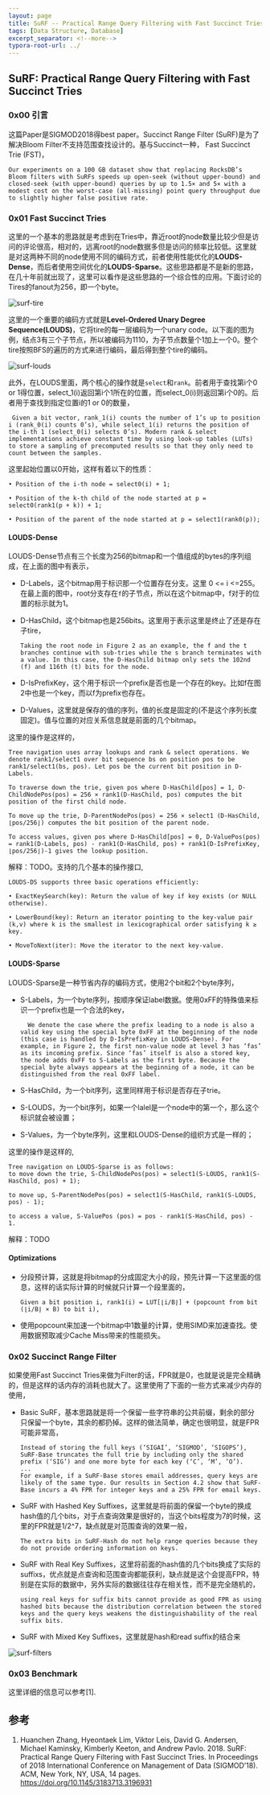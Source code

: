```yaml
---
layout: page
title: SuRF -- Practical Range Query Filtering with Fast Succinct Tries
tags: [Data Structure, Database]
excerpt_separator: <!--more-->
typora-root-url: ../
---
```


## SuRF: Practical Range Query Filtering with Fast Succinct Tries 

### 0x00 引言

  这篇Paper是SIGMOD2018得best paper。Succinct Range Filter (SuRF)是为了解决Bloom Filter不支持范围查找设计的。基与Succinct一种， Fast Succinct Trie (FST)，

```
Our experiments on a 100 GB dataset show that replacing RocksDB’s Bloom filters with SuRFs speeds up open-seek (without upper-bound) and closed-seek (with upper-bound) queries by up to 1.5× and 5× with a modest cost on the worst-case (all-missing) point query throughput due to slightly higher false positive rate.
```

### 0x01 Fast Succinct Tries

  这里的一个基本的思路就是考虑到在Tries中，靠近root的node数量比较少但是访问的评论很高，相对的，远离root的node数据多但是访问的频率比较低。这里就是对这两种不同的node使用不同的编码方式，前者使用性能优化的**LOUDS-Dense**，而后者使用空间优化的**LOUDS-Sparse**。这些思路都是不是新的思路，在几十年前就出现了，这里可以看作是这些思路的一个综合性的应用。下面讨论的Tires的fanout为256，即一个byte。

![surf-tire](/assets/img/surf-tire.png)

 这里的一个重要的编码方式就是**Level-Ordered Unary Degree Sequence(LOUDS)**，它将tire的每一层编码为一个unary code。以下面的图为例，结点3有三个子节点，所以被编码为1110，为子节点数量个1加上一个0。整个tire按照BFS的遍历的方式来进行编码，最后得到整个tire的编码。

![surf-louds](/assets/img/surf-louds.png)

 此外，在LOUDS里面，两个核心的操作就是`select`和`rank`。前者用于查找第i个0 or 1得位置，select_1(i)返回第i个1所在的位置，而select_0(i)则返回第i个0的。后者用于查找到指定位置i的1 or 0的数量，

```
 Given a bit vector, rank_1(i) counts the number of 1’s up to position i (rank_0(i) counts 0’s), while select_1(i) returns the position of the i-th 1 (select_0(i) selects 0’s). Modern rank & select implementations achieve constant time by using look-up tables (LUTs) to store a sampling of precomputed results so that they only need to count between the samples.
```

这里起始位置以0开始，这样有着以下的性质：

```
• Position of the i-th node = select0(i) + 1;

• Position of the k-th child of the node started at p = select0(rank1(p + k)) + 1;

• Position of the parent of the node started at p = select1(rank0(p));
```

#### LOUDS-Dense

 LOUDS-Dense节点有三个长度为256的bitmap和一个值组成的bytes的序列组成，在上面的图中有表示，

* D-Labels，这个bitmap用于标识那一个位置存在分支。这里 0 <= i <=255。在最上面的图中，root分支存在`f`的子节点，所以在这个bitmap中，f对于的位置的标示就为1。

* D-HasChild，这个bitmap也是256bits。这里用于表示这里是终止了还是存在子tire，

  ```
  Taking the root node in Figure 2 as an example, the f and the t branches continue with sub-tries while the s branch terminates with a value. In this case, the D-HasChild bitmap only sets the 102nd (f) and 116th (t) bits for the node.
  ```

* D-IsPrefixKey，这个用于标识一个prefix是否也是一个存在的key。比如f在图2中也是一个key，而以f为prefix也存在。

* D-Values，这里就是保存的值的序列，值的长度是固定的(不是这个序列长度固定)。值与位置的对应关系信息就是前面的几个bitmap。

这里的操作是这样的，

```
Tree navigation uses array lookups and rank & select operations. We denote rank1/select1 over bit sequence bs on position pos to be rank1/select1(bs, pos). Let pos be the current bit position in D-Labels. 

To traverse down the trie, given pos where D-HasChild[pos] = 1, D-ChildNodePos(pos) = 256 × rank1(D-HasChild, pos) computes the bit position of the first child node. 

To move up the trie, D-ParentNodePos(pos) = 256 × select1 (D-HasChild, ⌊pos/256⌋) computes the bit position of the parent node. 

To access values, given pos where D-HasChild[pos] = 0, D-ValuePos(pos) = rank1(D-Labels, pos) - rank1(D-HasChild, pos) + rank1(D-IsPrefixKey, ⌊pos/256⌋)-1 gives the lookup position.
```

解释：TODO。支持的几个基本的操作接口,

```
LOUDS-DS supports three basic operations efficiently:

• ExactKeySearch(key): Return the value of key if key exists (or NULL otherwise).

• LowerBound(key): Return an iterator pointing to the key-value pair (k,v) where k is the smallest in lexicographical order satisfying k ≥ key.

• MoveToNext(iter): Move the iterator to the next key-value.
```

#### LOUDS-Sparse

  LOUDS-Sparse是一种节省内存的编码方式，使用2个bit和2个byte序列，

* S-Labels，为一个byte序列，按顺序保证label数据。使用0xFF的特殊值来标识一个prefix也是一个合法的key，

  ```
    We denote the case where the prefix leading to a node is also a valid key using the special byte 0xFF at the beginning of the node (this case is handled by D-IsPrefixKey in LOUDS-Dense). For example, in Figure 2, the first non-value node at level 3 has ‘fas’ as its incoming prefix. Since ‘fas’ itself is also a stored key, the node adds 0xFF to S-Labels as the first byte. Because the special byte always appears at the beginning of a node, it can be distinguished from the real 0xFF label.
  ```

* S-HasChild，为一个bit序列，这里同样用于标识是否存在子trie。

* S-LOUDS，为一个bit序列，如果一个lalel是一个node中的第一个，那么这个标识就会被设置；

* S-Values，为一个byte序列，这里和LOUDS-Dense的组织方式是一样的；

这里的操作是这样的,

```
Tree navigation on LOUDS-Sparse is as follows: 
to move down the trie, S-ChildNodePos(pos) = select1(S-LOUDS, rank1(S-HasChild, pos) + 1);

to move up, S-ParentNodePos(pos) = select1(S-HasChild, rank1(S-LOUDS, pos) - 1); 

to access a value, S-ValuePos (pos) = pos - rank1(S-HasChild, pos) - 1.
```

解释：TODO

#### Optimizations

* 分段预计算，这就是将bitmap的分成固定大小的段，预先计算一下这里面的信息，这样的话实际计算的时候就只计算一个段里面的，

  ```
  Given a bit position i, rank1(i) = LUT[⌊i/B⌋] + (popcount from bit (⌊i/B⌋ × B) to bit i),
  ```

* 使用popcount来加速一个bitmap中1数量的计算，使用SIMD来加速查找。使用数据预取减少Cache Miss带来的性能损失。

### 0x02 Succinct Range Filter

   如果使用Fast Succinct Tries来做为Filter的话，FPR就是0，也就是说是完全精确的，但是这样的话内存的消耗也就大了。这里使用了下面的一些方式来减少内存的使用，

* Basic SuRF，基本思路就是将一个保留一些字符串的公共前缀，剩余的部分只保留一个byte，其余的都扔掉。这样的做法简单，确定也很明显，就是FPR可能非常高，

  ```
  Instead of storing the full keys (‘SIGAI’, ‘SIGMOD’, ‘SIGOPS’), SuRF-Base truncates the full trie by including only the shared prefix (‘SIG’) and one more byte for each key (‘C’, ‘M’, ‘O’).
  ...
  For example, if a SuRF-Base stores email addresses, query keys are likely of the same type. Our results in Section 4.2 show that SuRF-Base incurs a 4% FPR for integer keys and a 25% FPR for email keys. 
  ```

* SuRF with Hashed Key Suffixes，这里就是将前面的保留一个byte的换成hash值的几个bits，对于点查询效果是很好的，当这个bits程度为7的时候，这里的FPR就是1/2^7，缺点就是对范围查询的效果一般，

  ```
  The extra bits in SuRF-Hash do not help range queries because they do not provide ordering information on keys.
  ```

* SuRF with Real Key Suffixes，这里将前面的hash值的几个bits换成了实际的suffixs，优点就是点查询和范围查询都能获利，缺点就是这个会提高FPR，特别是在实际的数据中，另外实际的数据往往存在相关性，而不是完全随机的，

  ```
  using real keys for suffix bits cannot provide as good FPR as using hashed bits because the distribution correlation between the stored keys and the query keys weakens the distinguishability of the real suffix bits.
  ```

* SuRF with Mixed Key Suffixes，这里就是hash和read suffix的结合来

![surf-filters](/assets/img/surf-filters.png)

### 0x03 Benchmark

 这里详细的信息可以参考[1].

## 参考

1. Huanchen Zhang, Hyeontaek Lim, Viktor Leis, David G. Andersen, Michael Kaminsky, Kimberly Keeton, and Andrew Pavlo. 2018. SuRF: Practical Range Query Filtering with Fast Succinct Tries. In Proceedings of 2018 International Conference on Management of Data (SIGMOD’18). ACM, New York, NY, USA, 14 pages. https://doi.org/10.1145/3183713.3196931
